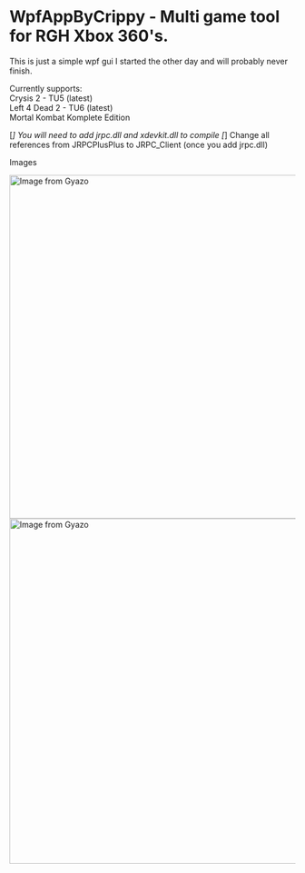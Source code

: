 # WpfAppByCrippy - Multi game tool for RGH Xbox 360's. 
This is just a simple wpf gui I started the other day and will probably never finish. 

Currently supports: <br/>
Crysis 2 - TU5 (latest) <br/>
Left 4 Dead 2 - TU6 (latest) <br/>
Mortal Kombat Komplete Edition <br/>


[*] You will need to add jrpc.dll and xdevkit.dll to compile
[*] Change all references from JRPCPlusPlus to JRPC_Client (once you add jrpc.dll)

Images

<a href="https://gyazo.com/e14e92bac3e4e7f7aebaf7c6744ed635"><img src="https://i.gyazo.com/e14e92bac3e4e7f7aebaf7c6744ed635.png" alt="Image from Gyazo" width="605"/></a>
<a href="https://gyazo.com/41ccce30ed6180fe8a26ed3a94b7c6dd"><img src="https://i.gyazo.com/41ccce30ed6180fe8a26ed3a94b7c6dd.gif" alt="Image from Gyazo" width="608"/></a>
